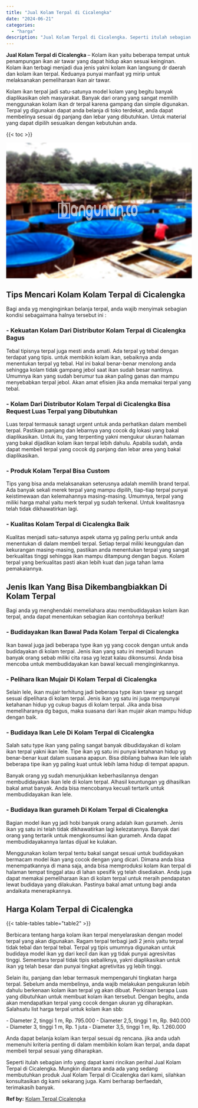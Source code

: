 ```yaml
---
title: "Jual Kolam Terpal di Cicalengka"
date: "2024-06-21"
categories: 
  - "harga"
description: "Jual Kolam Terpal di Cicalengka. Seperti itulah sebagian info yang dapat kami rincikan perihal Jual Kolam Terpal di Cicalengka. Mungkin diantara anda ada yan..."
---
```


**Jual Kolam Terpal di Cicalengka** – Kolam ikan yaitu beberapa tempat untuk penampungan ikan air tawar yang dapat hidup akan sesuai keinginan. Kolam ikan terbagi menjadi dua jenis yakni kolam ikan langsung dr daerah dan kolam ikan terpal. Keduanya punyai manfaat yg mirip untuk melaksanakan pemeliharaan ikan air tawar.

Kolam ikan terpal jadi satu-satunya model kolam yang begitu banyak diaplikasikan oleh masyarakat. Banyak dari orang yang sangat memilih menggunakan kolam ikan dr terpal karena gampang dan simple digunakan. Terpal yg digunakan dapat anda belanja di toko terdekat, anda dapat membelinya sesuai dg panjang dan lebar yang dibutuhkan. Untuk material yang dapat dipilih sesuaikan dengan kebutuhan anda.

{{< toc >}}

![Jual Kolam Terpal di Cicalengka](/images/jual-kolam-terpal-37.png)

## Tips Mencari Kolam Kolam Terpal di Cicalengka

Bagi anda yg menginginkan belanja terpal, anda wajib menyimak sebagian kondisi sebagaimana halnya tersebut ini :

### \- Kekuatan Kolam Dari Distributor Kolam Terpal di Cicalengka Bagus

Tebal tipisnya terpal juga mesti anda amati. Ada terpal yg tebal dengan terdapat yang tipis. untuk membikin kolam ikan, sebaiknya anda menentukan terpal yg tebal. Hal ini bakal benar-benar menolong anda sehingga kolam tidak gampang jebol saat ikan sudah besar nantinya. Umumnya ikan yang sudah berumur tua akan paling ganas dan mampu menyebabkan terpal jebol. Akan amat efisien jika anda memakai terpal yang tebal.

### \- Kolam Dari Distributor Kolam Terpal di Cicalengka Bisa Request Luas Terpal yang Dibutuhkan

Luas terpal termasuk sanagt urgent untuk anda perhatikan dalam membeli terpal. Pastikan panjang dan lebarnya yang cocok dg lokasi yang bakal diaplikasikan. Untuk itu, yang terpenting yakni mengukur ukuran halaman yang bakal dijadikan kolam ikan terpal lebih dahulu. Apabila sudah, anda dapat membeli terpal yang cocok dg panjang dan lebar area yang bakal diaplikasikan.

### \- Produk Kolam Terpal Bisa Custom

Tips yang bisa anda melaksanakan seterusnya adalah memilih brand terpal. Ada banyak sekali merek terpal yang mampu dipilih, tiap-tiap terpal punyai keistimewaan dan kelemahannya masing-masing. Umumnya, terpal yang miliki harga mahal yaitu merk terpal yg sudah terkenal. Untuk kwalitasnya telah tidak dikhawatirkan lagi.

### \- Kualitas Kolam Terpal di Cicalengka Baik

Kualitas menjadi satu-satunya aspek utama yg paling perlu untuk anda menentukan di dalam membeli terpal. Setiap terpal miliki keunggulan dan kekurangan masing-masing, pastikan anda menentukan terpal yang sangat berkualitas tinggi sehingga ikan mampu ditampung dengan bagus. Kolam terpal yang berkualitas pasti akan lebih kuat dan juga tahan lama pemakaiannya.

## Jenis Ikan Yang Bisa Dikembangbiakkan Di Kolam Terpal

Bagi anda yg menghendaki memeliahara atau membudidayakan kolam ikan terpal, anda dapat menentukan sebagian ikan contohnya berikut!

### \- Budidayakan Ikan Bawal Pada Kolam Terpal di Cicalengka

Ikan bawal juga jadi beberapa type ikan yg yang cocok dengan untuk anda budidayakan di kolam terpal. Jenis ikan yang satu ini menjadi buruan banyak orang sebab miliki cita rasa yg lezat kalau dikonsumsi. Anda bisa mencoba untuk membudidayakan kan bawal kecuali menginginkannya.

### \- Pelihara Ikan Mujair Di Kolam Terpal di Cicalengka

Selain lele, ikan mujair terhitung jadi beberapa type ikan tawar yg sangat sesuai dipelihara di kolam terpal. Jenis ikan yg satu ini juga mempunyai ketahanan hidup yg cukup bagus di kolam terpal. Jika anda bisa memeliharanya dg bagus, maka suasana dari ikan mujair akan mampu hidup dengan baik.

### \- Budidaya Ikan Lele Di Kolam Terpal di Cicalengka

Salah satu type ikan yang paling sangat banyak dibudidayakan di kolam ikan terpal yakni ikan lele. Tipe ikan yg satu ini punyai ketahanan hidup yg benar-benar kuat dalam suasana apapun. Bisa dibilang bahwa ikan lele ialah beberapa tipe ikan yg paling kuat untuk lebih lama hidup di tempat apapun.

Banyak orang yg sudah menunjukkan keberhasilannya dengan membudidayakan ikan lele di kolam terpal. Alhasil keuntungan yg dihasilkan bakal amat banyak. Anda bisa mencobanya kecuali tertarik untuk membudidayakan ikan lele.

### \- Budidaya Ikan gurameh Di Kolam Terpal di Cicalengka

Bagian model ikan yg jadi hobi banyak orang adalah ikan gurameh. Jenis ikan yg satu ini telah tidak dikhawatirkan lagi kelezatannya. Banyak dari orang yang tertarik untuk mengkonsumsi ikan gurameh. Anda dapat membudidayakannya lantas dijual ke kulakan.

Menggunakan kolam terpal tentu bakal sangat sesuai untuk budidayakan bermacam model ikan yang cocok dengan yang dicari. Dimana anda bisa menempatkannya di mana saja, anda bisa memproduksi kolam ikan terpal di halaman tempat tinggal atau di lahan spesifik yg telah disediakan. Anda juga dapat memakai pemeliharaan ikan di kolam terpal untuk meraih pendapatan lewat budidaya yang dilakukan. Pastinya bakal amat untung bagi anda andaikata menerapkannya.

## Harga Kolam Terpal di Cicalengka

{{< table-tables table="table2" >}}

Berbicara tentang harga kolam ikan terpal menyelaraskan dengan model terpal yang akan digunakan. Ragam terpal terbagi jadi 2 jenis yaitu terpal tidak tebal dan terpal tebal. Terpal yg tipis umumnya digunakan untuk budidaya model ikan yg dari kecil dan ikan yg tidak punyai agresivitas tinggi. Sementara terpal tidak tipis sebaliknya, yakni diaplikasikan untuk ikan yg telah besar dan punyai tingkat agretivitas yg lebih tinggi.

Selain itu, panjang dan lebar termasuk mempengaruhi tingkatan harga terpal. Sebelum anda membelinya, anda wajib melakukan pengukuran lebih dahulu berkenaan kolam ikan terpal yg akan dibuat. Perkiraan berapa Luas yang dibutuhkan untuk membuat kolam ikan tersebut. Dengan begitu, anda akan mendapatkan terpal yang cocok dengan ukuran yg diharapkan. Salahsatu list harga terpal untuk kolam ikan sbb:

\- Diameter 2, tinggi 1 m, Rp. 795.000 - Diameter 2,5, tinggi 1 m, Rp. 940.000 - Diameter 3, tinggi 1 m, Rp. 1 juta - Diameter 3,5, tinggi 1 m, Rp. 1.260.000

Anda dapat belanja kolam ikan terpal sesuai dg rencana. jika anda udah memenuhi kriteria penting di dalam membikin kolam ikan terpal, anda dapat membeli terpal sesuai yang diharapkan.

Seperti itulah sebagian info yang dapat kami rincikan perihal Jual Kolam Terpal di Cicalengka. Mungkin diantara anda ada yang sedang membutuhkan produk Jual Kolam Terpal di Cicalengka dari kami, silahkan konsultasikan dg kami sekarang juga. Kami berharap berfaedah, terimakasih banyak.

**Ref by:** [Kolam Terpal Cicalengka](https://id.wikipedia.org/wiki/Kolam)
